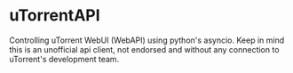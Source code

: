 # uTorrentAPI
Controlling uTorrent WebUI (WebAPI) using python's asyncio.
Keep in mind this is an unofficial api client, not endorsed and without any connection to uTorrent's development team.
